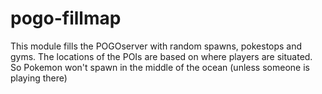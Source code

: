 # pogo-fillmap
This module fills the POGOserver with random spawns, pokestops and gyms. The locations of the POIs are based on where players are situated. So Pokemon won't spawn in the middle of the ocean (unless someone is playing there)
